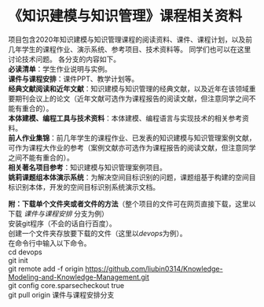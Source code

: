 # 《知识建模与知识管理》课程相关资料  
项目包含2020年知识建模与知识管理课程的阅读资料、课件、课程计划，以及前几年学生的课程作业、演示系统、参考项目、技术资料等。  同学们也可以在这里讨论技术问题。  各分支的内容如下。  
**必读清单**：学生作业说明与实例。  
**课件与课程安排**：课件PPT、教学计划等。  
**经典文献阅读和近年文献**：知识建模与知识管理的经典文献，以及近年在该领域重要期刊会议上的论文（近年文献可选作为课程报告的阅读文献，但注意同学之间不能有重合的）。  
**本体建模、编程工具与技术资料**：本体建模、编程语言与实现技术的相关参考资料。  
**前人作业集锦**：前几年学生的课程作业、已发表的知识建模与知识管理案例文献，可作为课程大作业的参考（案例文献亦可选作为课程报告的阅读文献，但注意同学之间不能有重合的）。  
**相关著名项目参考**：知识建模与知识管理案例项目。  
**姚莉课题组本体演示系统**：为解决空间目标识别的问题，课题组基于构建的空间目标识别本体，开发的空间目标识别系统演示文档。  


**附：下载单个文件夹或者文件的方法**（整个项目的文件可在网页直接下载，这里以下载 *课件与课程安排* 分支为例）  
安装git程序（不会的话自行百度）。  
创建一个文件夹存放要下载的文件（这里以*devops*为例）。  
在命令行中输入以下命令。  
cd devops  
git init  
git remote add -f origin https://github.com/liubin0314/Knowledge-Modeling-and-Knowledge-Management.git  
git config core.sparsecheckout true  
git pull origin 课件与课程安排分支  
